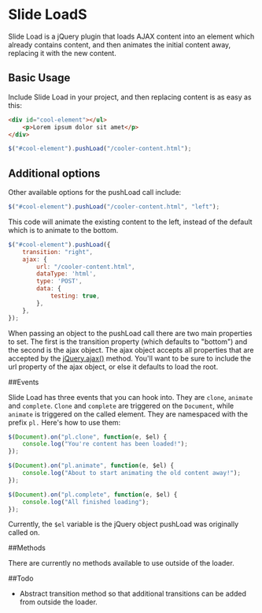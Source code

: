 # Slide LoadS
Slide Load is a jQuery plugin that loads AJAX content into an element which already contains content, and then animates the initial content away, replacing it with the new content.

## Basic Usage

Include Slide Load in your project, and then replacing content is as easy as this:

```html
<div id="cool-element"></ul>
    <p>Lorem ipsum dolor sit amet</p>
</div>
```

```js
$("#cool-element").pushLoad("/cooler-content.html");
```

## Additional options

Other available options for the pushLoad call include:

```js
$("#cool-element").pushLoad("/cooler-content.html", "left");
```
This code will animate the existing content to the left, instead of the default which is to animate to the bottom.

```js
$("#cool-element").pushLoad({
    transition: "right",
	ajax: {
		url: "/cooler-content.html",
		dataType: 'html',
		type: 'POST',
		data: {
            testing: true,
		},
	},
});
```
When passing an object to the pushLoad call there are two main properties to set.  The first is the transition property (which defaults to "bottom") and the second is the ajax object.  The ajax object accepts all properties that are accepted by the [jQuery.ajax()](https://api.jquery.com/jQuery.ajax/) method.  You'll want to be sure to include the url property of the ajax object, or else it defaults to load the root.

##Events

Slide Load has three events that you can hook into.  They are `clone`, `animate` and  `complete`.  `Clone` and `complete` are triggered on the `Document`, while `animate` is triggered on the called element. They are namespaced with the prefix `pl.` Here's how to use them:

```js
$(Document).on("pl.clone", function(e, $el) {
	console.log("You're content has been loaded!");
});
```

```js
$(Document).on("pl.animate", function(e, $el) {
    console.log("About to start animating the old content away!");
});
```

```js
$(Document).on("pl.complete", function(e, $el) {
    console.log("All finished loading");
});
```

Currently, the `$el` variable is the jQuery object pushLoad was originally called on.

##Methods

There are currently no methods available to use outside of the loader.

##Todo

* Abstract transition method so that additional transitions can be added from outside the loader.

